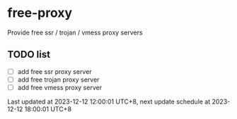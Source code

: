 
# free-proxy
Provide free ssr / trojan / vmess proxy servers


## TODO list
- [ ] add free ssr proxy server
- [ ] add free trojan proxy server
- [ ] add free vmess proxy server

Last updated at 2023-12-12 12:00:01 UTC+8, next update schedule at 2023-12-12 18:00:01 UTC+8

